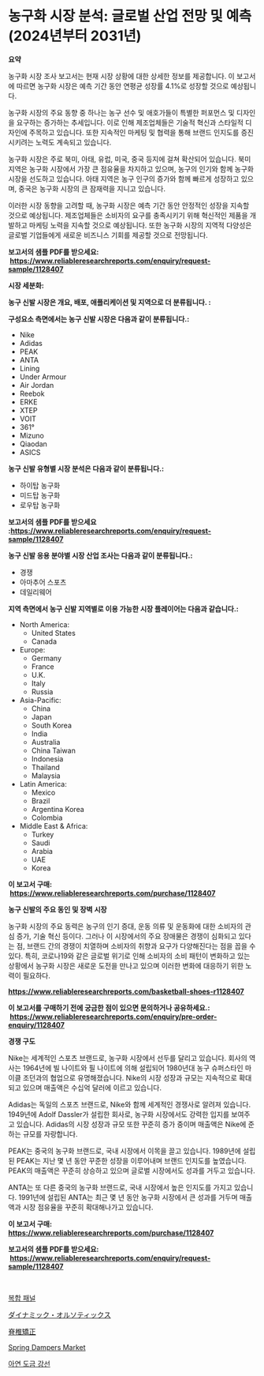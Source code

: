 <p><h1>농구화 시장 분석: 글로벌 산업 전망 및 예측 (2024년부터 2031년)</h1></p><p><strong>요약</strong></p>
<p><p>농구화 시장 조사 보고서는 현재 시장 상황에 대한 상세한 정보를 제공합니다. 이 보고서에 따르면 농구화 시장은 예측 기간 동안 연평균 성장률 4.1%로 성장할 것으로 예상됩니다.</p><p>농구화 시장의 주요 동향 중 하나는 농구 선수 및 애호가들이 특별한 퍼포먼스 및 디자인을 요구하는 증가하는 추세입니다. 이로 인해 제조업체들은 기술적 혁신과 스타일적 디자인에 주목하고 있습니다. 또한 지속적인 마케팅 및 협력을 통해 브랜드 인지도를 증진시키려는 노력도 계속되고 있습니다.</p><p>농구화 시장은 주로 북미, 아태, 유럽, 미국, 중국 등지에 걸쳐 확산되어 있습니다. 북미 지역은 농구화 시장에서 가장 큰 점유율을 차지하고 있으며, 농구의 인기와 함께 농구화 시장을 선도하고 있습니다. 아태 지역은 농구 인구의 증가와 함께 빠르게 성장하고 있으며, 중국은 농구화 시장의 큰 잠재력을 지니고 있습니다.</p><p>이러한 시장 동향을 고려할 때, 농구화 시장은 예측 기간 동안 안정적인 성장을 지속할 것으로 예상됩니다. 제조업체들은 소비자의 요구를 충족시키기 위해 혁신적인 제품을 개발하고 마케팅 노력을 지속할 것으로 예상됩니다. 또한 농구화 시장의 지역적 다양성은 글로벌 기업들에게 새로운 비즈니스 기회를 제공할 것으로 전망됩니다.</p></p>
<p><strong>보고서의 샘플 PDF를 받으세요: &nbsp;<a href="https://www.reliableresearchreports.com/enquiry/request-sample/1128407">https://www.reliableresearchreports.com/enquiry/request-sample/1128407</a></strong></p>
<p><strong>시장 세분화:</strong></p>
<p><strong> 농구 신발 시장은 개요, 배포, 애플리케이션 및 지역으로 더 분류됩니다. :</strong></p>
<p><strong>구성요소 측면에서는 농구 신발 시장은 다음과 같이 분류됩니다.:</strong></p>
<p><ul><li>Nike</li><li>Adidas</li><li>PEAK</li><li>ANTA</li><li>Lining</li><li>Under Armour</li><li>Air Jordan</li><li>Reebok</li><li>ERKE</li><li>XTEP</li><li>VOIT</li><li>361°</li><li>Mizuno</li><li>Qiaodan</li><li>ASICS</li></ul></p>
<p><strong> 농구 신발 유형별 시장 분석은 다음과 같이 분류됩니다.:</strong></p>
<p><ul><li>하이탑 농구화</li><li>미드탑 농구화</li><li>로우탑 농구화</li></ul></p>
<p><strong>보고서의 샘플 PDF를 받으세요 :<a href="https://www.reliableresearchreports.com/enquiry/request-sample/1128407">https://www.reliableresearchreports.com/enquiry/request-sample/1128407</a></strong></p>
<p><strong> 농구 신발 응용 분야별 시장 산업 조사는 다음과 같이 분류됩니다.:</strong></p>
<p><ul><li>경쟁</li><li>아마추어 스포츠</li><li>데일리웨어</li></ul></p>
<p><strong>지역 측면에서 농구 신발 지역별로 이용 가능한 시장 플레이어는 다음과 같습니다.:</strong></p>
<p><ul>
    <li>
        North America:
        <ul>
            <li>United States</li>
            <li>Canada</li>
        </ul>
    </li>
    <li>
        Europe:
        <ul>
            <li>Germany</li>
            <li>France</li>
            <li>U.K.</li>
            <li>Italy</li>
            <li>Russia</li>
        </ul>
    </li>
    <li>
        Asia-Pacific:
        <ul>
            <li>China</li>
            <li>Japan</li>
            <li>South Korea</li>
            <li>India</li>
            <li>Australia</li>
            <li>China Taiwan</li>
            <li>Indonesia</li>
            <li>Thailand</li>
            <li>Malaysia</li>
        </ul>
    </li>
    <li>
        Latin America:
        <ul>
            <li>Mexico</li>
            <li>Brazil</li>
            <li>Argentina Korea</li>
            <li>Colombia</li>
        </ul>
    </li>
    <li>
        Middle East & Africa:
        <ul>
            <li>Turkey</li>
            <li>Saudi</li>
            <li>Arabia</li>
            <li>UAE</li>
            <li>Korea</li>
        </ul>
    </li>
    </ul></p>
<p><strong>이 보고서 구매: &nbsp;<a href="https://www.reliableresearchreports.com/purchase/1128407">https://www.reliableresearchreports.com/purchase/1128407</a></strong></p>
<p><strong>농구 신발의 주요 동인 및 장벽 시장</strong></p>
<p><p>농구화 시장의 주요 동력은 농구의 인기 증대, 운동 의류 및 운동화에 대한 소비자의 관심 증가, 기술 혁신 등이다. 그러나 이 시장에서의 주요 장애물은 경쟁이 심화되고 있다는 점, 브랜드 간의 경쟁이 치열하며 소비자의 취향과 요구가 다양해진다는 점을 꼽을 수 있다. 특히, 코로나19와 같은 글로벌 위기로 인해 소비자의 소비 패턴이 변화하고 있는 상황에서 농구화 시장은 새로운 도전을 만나고 있으며 이러한 변화에 대응하기 위한 노력이 필요하다.</p></p>
<p><strong><a href="https://www.reliableresearchreports.com/basketball-shoes-r1128407">https://www.reliableresearchreports.com/basketball-shoes-r1128407</a></strong></p>
<p><strong>이 보고서를 구매하기 전에 궁금한 점이 있으면 문의하거나 공유하세요.: &nbsp;<a href="https://www.reliableresearchreports.com/enquiry/pre-order-enquiry/1128407">https://www.reliableresearchreports.com/enquiry/pre-order-enquiry/1128407</a></strong></p>
<p><strong>경쟁 구도</strong></p>
<p><p>Nike는 세계적인 스포츠 브랜드로, 농구화 시장에서 선두를 달리고 있습니다. 회사의 역사는 1964년에 빌 나이트와 필 나이트에 의해 설립되어 1980년대 농구 슈퍼스타인 마이클 조던과의 협업으로 유명해졌습니다. Nike의 시장 성장과 규모는 지속적으로 확대되고 있으며 매출액은 수십억 달러에 이르고 있습니다.</p><p>Adidas는 독일의 스포츠 브랜드로, Nike와 함께 세계적인 경쟁사로 알려져 있습니다. 1949년에 Adolf Dassler가 설립한 회사로, 농구화 시장에서도 강력한 입지를 보여주고 있습니다. Adidas의 시장 성장과 규모 또한 꾸준히 증가 중이며 매출액은 Nike에 준하는 규모를 자랑합니다.</p><p>PEAK는 중국의 농구화 브랜드로, 국내 시장에서 이목을 끌고 있습니다. 1989년에 설립된 PEAK는 지난 몇 년 동안 꾸준한 성장을 이루어내며 브랜드 인지도를 높였습니다. PEAK의 매출액은 꾸준히 상승하고 있으며 글로벌 시장에서도 성과를 거두고 있습니다.</p><p>ANTA는 또 다른 중국의 농구화 브랜드로, 국내 시장에서 높은 인지도를 가지고 있습니다. 1991년에 설립된 ANTA는 최근 몇 년 동안 농구화 시장에서 큰 성과를 거두며 매출액과 시장 점유율을 꾸준히 확대해나가고 있습니다.</p></p>
<p><strong>이 보고서 구매: &nbsp; <a href="https://www.reliableresearchreports.com/purchase/1128407">https://www.reliableresearchreports.com/purchase/1128407</a></strong></p>
<p><strong>보고서의 샘플 PDF를 받으세요: &nbsp;<a href="https://www.reliableresearchreports.com/enquiry/request-sample/1128407">https://www.reliableresearchreports.com/enquiry/request-sample/1128407</a></strong><strong></strong></p>
<p>&nbsp;</p>
<p><p><a href="https://medium.com/@karenburke2009/2024%EB%85%84%EB%B6%80%ED%84%B0-2031%EB%85%84%EA%B9%8C%EC%A7%80-%EC%98%88%EC%B8%A1%EB%90%9C-%EB%B3%B5%ED%95%A9-%ED%8C%A8%EB%84%90-%EC%8B%9C%EC%9E%A5-%EB%8F%99%ED%96%A5-%EB%B0%8F-%EC%8B%9C%EC%9E%A5-%EB%B6%84%EC%84%9D-86e10615aac9">복합 패널</a></p><p><a href="https://github.com/KaydenJohns1964/Market-Research-Report-List-1/blob/main/906219831782.md">ダイナミック・オルソティックス</a></p><p><a href="https://github.com/marbadji/Market-Research-Report-List-1/blob/main/755667631781.md">脊椎矯正</a></p><p><a href="https://github.com/mancsybtousav/Market-Research-Report-List-2/blob/main/spring-dampers-market.md">Spring Dampers Market</a></p><p><a href="https://medium.com/@davionolson1/%EA%B0%88%EB%B0%94%EB%8B%88%EC%A6%88%EB%93%9C-%EC%8A%A4%ED%8B%B8-%EC%99%80%EC%9D%B4%EC%96%B4-%EC%8B%9C%EC%9E%A5-%EC%8B%9C%EC%9E%A5-cagr-%EC%8B%9C%EC%9E%A5-%EB%8F%99%ED%96%A5-%EB%B0%8F-%EC%84%B1%EC%9E%A5-%EC%A0%84%EB%9E%B5%EC%97%90-%EB%8C%80%ED%95%9C-%ED%86%B5%EC%B0%B0%EB%A0%A5-9a684801519e">아연 도금 강선</a></p></p>